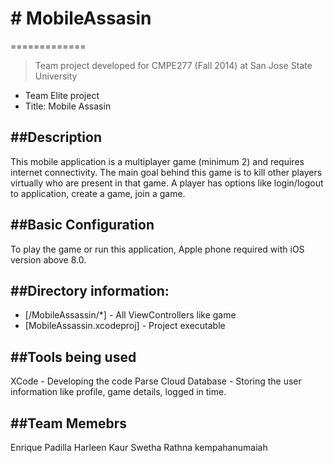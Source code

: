 # # MobileAssasin
=============
> Team project developed for CMPE277 (Fall 2014) at San Jose State University

 - Team Elite project
 - Title: Mobile Assasin

##Description
--------------
This mobile application is a multiplayer game (minimum 2) and requires internet connectivity.
The main goal behind this game is to kill other players virtually who are present in that game.
A player has options like login/logout to application, create a game, join a game. 


##Basic Configuration
--------------
To play the game or run this application, Apple phone required with iOS version above 8.0.


##Directory information:
--------------
* [/MobileAssassin/*] - All ViewControllers like game  
* [MobileAssassin.xcodeproj] - Project executable


##Tools being used
--------------
XCode - Developing the code
Parse Cloud Database - Storing the user information like profile, game details, logged in time.

##Team Memebrs
--------------
Enrique Padilla 
Harleen Kaur
Swetha Rathna kempahanumaiah 
